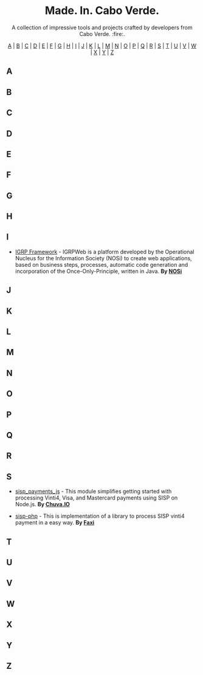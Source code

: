 <h1 align="center">
    Made. In. Cabo Verde.
</h1>

<p align="center">A collection of impressive tools and projects crafted by developers from Cabo Verde. :fire:.</p>

<p align="center">
  <a href="#A">A</a> | <a href="#B">B</a> | <a href="#C">C</a> | <a href="#D">D</a> | <a href="#E">E</a> | <a href="#F">F</a> | <a href="#G">G</a> | <a href="#H">H</a> | <a href="#I">I</a> | <a href="#J">J</a> | <a href="#K">K</a> | <a href="#L">L</a> | <a href="#M">M</a> | <a href="#N">N</a> | <a href="#O">O</a> | <a href="#P">P</a> | <a href="#Q">Q</a> | <a href="#R">R</a> | <a href="#S">S</a> | <a href="#T">T</a> | <a href="#U">U</a> | <a href="#V">V</a> | <a href="#W">W</a> | <a href="#X">X</a> | <a href="#Y">Y</a> | <a href="#Z">Z</a>
</p>

## <a name="A"> </a>A

## <a name="B"> </a>B

## <a name="C"> </a>C

## <a name="D"> </a>D

## <a name="E"> </a>E

## <a name="F"> </a>F

## <a name="G"> </a>G

## <a name="H"> </a>H

## <a name="I"> </a>I

- [IGRP Framework](https://github.com/NOSiCode-CV/IGRP-Framework) - IGRPWeb is a platform developed by the Operational Nucleus for the Information Society (NOSi) to create web applications, based on business steps, processes, automatic code generation and incorporation of the Once-Only-Principle, written in Java. **By [NOSi](https://nosi.cv)**
  
## <a name="J"> </a>J

## <a name="K"> </a>K

## <a name="L"> </a>L

## <a name="M"> </a>M

## <a name="N"> </a>N

## <a name="O"> </a>O

## <a name="P"> </a>P

## <a name="Q"> </a>Q

## <a name="R"> </a>R

## <a name="S"> </a>S

- [sisp_payments_js](https://github.com/chuva-io/sisp_payments_js) - This module simplifies getting started with processing Vinti4, Visa, and Mastercard payments using SISP on Node.js. **By [Chuva.IO](https://chuva.io)**

- [sisp-php](https://github.com/faxi-online/sisp-php) - This is implementation of a library to process SISP vinti4 payment in a easy way. **By [Faxi](https://faxi.online)**

## <a name="T"> </a>T

## <a name="U"> </a>U

## <a name="V"> </a>V

## <a name="W"> </a>W

## <a name="X"> </a>X

## <a name="Y"> </a>Y

## <a name="Z"> </a>Z
